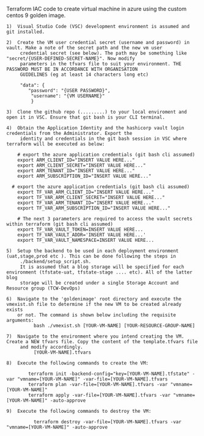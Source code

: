 Terraform IAC code to create virtual machine in azure using the custom centos 9 golden image.

    1)  Visual Studio Code (VSC) development environment is assumed and git installed. 

    2)  Create the VM user credential secret (username and password) in vault. Make a note of the secret path and the new vm user 
         credential secret (see below). The path may be something like "secret/{USER-DEFINED-SECRET-NAME}". Now modify 
         parameters in the tfvars file to suit your environment. THE PASSWORD MUST BE IN ACCORDANCE WITH ORGANISATION
         GUIDELINES (eg at least 14 characters long etc)

	     "data": {
       		"password": "{USER PASSWORD}",
      		 "username": "{VM USERNAME}"
    	     }

    3)  Clone the github repo (.........) to your local enviroment and open it in VSC. Ensure that git bash is your CLI terminal.

    4)  Obtain the Application Identity and the hashicorp vault login credentials from the Administrator. Export the 
         identity and credentials in the git bash session in VSC where terraform will be executed as below:

	    # export the azure application credentials (git bash cli assumed)
     	export ARM_CLIENT_ID="INSERT VALUE HERE..."
     	export ARM_CLIENT_SECRET="INSERT VALUE HERE..."
     	export ARM_TENANT_ID="INSERT VALUE HERE..."
     	export ARM_SUBSCRIPTION_ID="INSERT VALUE HERE..."

      # export the azure application credentials (git bash cli assumed)
     	export TF_VAR_ARM_CLIENT_ID="INSERT VALUE HERE..."
     	export TF_VAR_ARM_CLIENT_SECRET="INSERT VALUE HERE..."
     	export TF_VAR_ARM_TENANT_ID="INSERT VALUE HERE..."
     	export TF_VAR_ARM_SUBSCRIPTION_ID="INSERT VALUE HERE..."

     	# The next 3 parameters are required to access the vault secrets within terraform (git bash cli assumed)
     	export TF_VAR_VAULT_TOKEN=INSERT VALUE HERE...
     	export TF_VAR_VAULT_ADDR='INSERT VALUE HERE...'
    	export TF_VAR_VAULT_NAMESPACE=INSERT VALUE HERE...

    5)  Setup the backend to be used in each deployment environment (uat,stage,prod etc ). This can be done following the steps in   
         ./backend/setup_script.sh. 
         It is assumed that a blog storage will be specified for each environment (tfstate-uat, tfstate-stage .... etc). All of the latter blog 
         storage will be created under a single Storage Account and Resource group (TCW-DevOps)

    6)  Navigate to the 'goldenimage' root directory and execute the vmexist.sh file to determine if the new VM to be created already exists 
        or not. The command is shown below including the requisite arguments:
	          bash ./vmexist.sh [YOUR-VM-NAME] [YOUR-RESOURCE-GROUP-NAME]

    7)  Navigate to the environment where you intend creating the VM. Create a NEW tfvars file. Copy the content of the template.tfvars file 
         and modify accordingly.
	          [YOUR-VM-NAME].tfvars

    8)  Execute the following commands to create the VM:
	
            terraform init -backend-config="key=[YOUR-VM-NAME].tfstate" -var "vmname=[YOUR-VM-NAME]" -var-file=[YOUR-VM-NAME].tfvars
            terraform plan -var-file=[YOUR-VM-NAME].tfvars -var "vmname=[YOUR-VM-NAME]"
            terraform apply -var-file=[YOUR-VM-NAME].tfvars -var "vmname=[YOUR-VM-NAME]" -auto-approve

    9)  Execute the following commands to destroy the VM:

	          terraform destroy -var-file=[YOUR-VM-NAME].tfvars -var "vmname=[YOUR-VM-NAME]" -auto-approve
